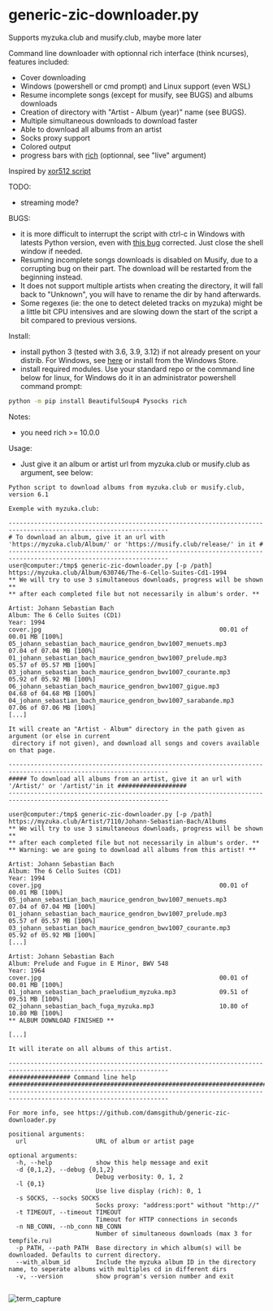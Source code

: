 # generic-zic-downloader.py

Supports myzuka.club and musify.club, maybe more later

Command line downloader with optionnal rich interface (think ncurses), features included:
* Cover downloading
* Windows (powershell or cmd prompt) and Linux support (even WSL)
* Resume incomplete songs (except for musify, see BUGS) and albums downloads
* Creation of directory with "Artist - Album (year)" name (see BUGS).
* Multiple simultaneous downloads to download faster
* Able to download all albums from an artist
* Socks proxy support
* Colored output
* progress bars with [rich](https://github.com/willmcgugan/rich) (optionnal, see "live" argument)

Inspired by [xor512 script](https://github.com/xor512/musicmp3spb.org)

TODO:
* streaming mode?

BUGS:
* it is more difficult to interrupt the script with ctrl-c in Windows with latests Python version, even with [this bug](https://bugs.python.org/issue42296) corrected. Just close the shell window if needed.
* Resuming incomplete songs downloads is disabled on Musify, due to a corrupting bug on their part. The download will be restarted from the beginning instead.
* It does not support multiple artists when creating the directory, it will fall back to "Unknown", you will have to rename the dir by hand afterwards.
* Some regexes (ie: the one to detect deleted tracks on myzuka) might be a little bit CPU intensives and are slowing down the start of the script a bit compared to previous versions.

Install:
* install python 3 (tested with 3.6, 3.9, 3.12) if not already present on your distrib. For Windows, see [here](https://www.python.org/downloads/windows/) or install from the Windows Store.
* install required modules. Use your standard repo or the command line below for linux, for Windows do it in an administrator powershell command prompt:

```sh
python -m pip install BeautifulSoup4 Pysocks rich
```

Notes: 
* you need rich >= 10.0.0

Usage:
* Just give it an album or artist url from myzuka.club or musify.club as argument, see below:

```
Python script to download albums from myzuka.club or musify.club, version 6.1

Exemple with myzuka.club:

------------------------------------------------------------------------------------------------------------------
# To download an album, give it an url with 'https://myzuka.club/Album/' or 'https://musify.club/release/' in it #
------------------------------------------------------------------------------------------------------------------
user@computer:/tmp$ generic-zic-downloader.py [-p /path] https://myzuka.club/Album/630746/The-6-Cello-Suites-Cd1-1994
** We will try to use 3 simultaneous downloads, progress will be shown **
** after each completed file but not necessarily in album's order. **

Artist: Johann Sebastian Bach
Album: The 6 Cello Suites (CD1)
Year: 1994
cover.jpg                                                 00.01 of 00.01 MB [100%]
05_johann_sebastian_bach_maurice_gendron_bwv1007_menuets.mp3        07.04 of 07.04 MB [100%]
01_johann_sebastian_bach_maurice_gendron_bwv1007_prelude.mp3        05.57 of 05.57 MB [100%]
03_johann_sebastian_bach_maurice_gendron_bwv1007_courante.mp3        05.92 of 05.92 MB [100%]
06_johann_sebastian_bach_maurice_gendron_bwv1007_gigue.mp3        04.68 of 04.68 MB [100%]
04_johann_sebastian_bach_maurice_gendron_bwv1007_sarabande.mp3        07.06 of 07.06 MB [100%]
[...]

It will create an "Artist - Album" directory in the path given as argument (or else in current
 directory if not given), and download all songs and covers available on that page.

------------------------------------------------------------------------------------------------------------------
##### To download all albums from an artist, give it an url with '/Artist/' or '/artist/'in it ###################
------------------------------------------------------------------------------------------------------------------

user@computer:/tmp$ generic-zic-downloader.py [-p /path] https://myzuka.club/Artist/7110/Johann-Sebastian-Bach/Albums
** We will try to use 3 simultaneous downloads, progress will be shown **
** after each completed file but not necessarily in album's order. **
** Warning: we are going to download all albums from this artist! **

Artist: Johann Sebastian Bach
Album: The 6 Cello Suites (CD1)
Year: 1994
cover.jpg                                                 00.01 of 00.01 MB [100%]
05_johann_sebastian_bach_maurice_gendron_bwv1007_menuets.mp3        07.04 of 07.04 MB [100%]
01_johann_sebastian_bach_maurice_gendron_bwv1007_prelude.mp3        05.57 of 05.57 MB [100%]
03_johann_sebastian_bach_maurice_gendron_bwv1007_courante.mp3        05.92 of 05.92 MB [100%]
[...]

Artist: Johann Sebastian Bach
Album: Prelude and Fugue in E Minor, BWV 548
Year: 1964
cover.jpg                                                 00.01 of 00.01 MB [100%]
01_johann_sebastian_bach_praeludium_myzuka.mp3            09.51 of 09.51 MB [100%]
02_johann_sebastian_bach_fuga_myzuka.mp3                  10.80 of 10.80 MB [100%]
** ALBUM DOWNLOAD FINISHED **

[...]

It will iterate on all albums of this artist.

------------------------------------------------------------------------------------------------------------------
################# Command line help ##############################################################################
------------------------------------------------------------------------------------------------------------------

For more info, see https://github.com/damsgithub/generic-zic-downloader.py

positional arguments:
  url                   URL of album or artist page

optional arguments:
  -h, --help            show this help message and exit
  -d {0,1,2}, --debug {0,1,2}
                        Debug verbosity: 0, 1, 2
  -l {0,1}
                        Use live display (rich): 0, 1
  -s SOCKS, --socks SOCKS
                        Socks proxy: "address:port" without "http://"
  -t TIMEOUT, --timeout TIMEOUT
                        Timeout for HTTP connections in seconds
  -n NB_CONN, --nb_conn NB_CONN
                        Number of simultaneous downloads (max 3 for tempfile.ru)
  -p PATH, --path PATH  Base directory in which album(s) will be downloaded. Defaults to current directory.
  --with_album_id       Include the myzuka album ID in the directory name, to seperate albums with multiples cd in different dirs
  -v, --version         show program's version number and exit
  
```

![term_capture](https://user-images.githubusercontent.com/24474244/109500836-0f489f00-7a97-11eb-8bd8-f1b5d6e036d6.jpg)
